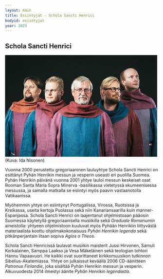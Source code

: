 ```yaml
---
layout: main
title: Esiintyjät - Schola Sancti Henrici
bodyid: esiintyjat
year: 2023
---
```

## Schola Sancti Henrici

![Schoa Sancti Henrici](schola-sancti-henrici.jpg)
(Kuva: Ida Nisonen)

Vuonna 2000 perustettu gregoriaaninen lauluyhtye Schola Sancti Henrici on esittänyt Pyhän Henrikin messun ja vesperin useasti eri puolilla Suomea. Pyhän Henrikin päivänä vuonna 2001 yhtye lauloi messun keskeiset osat Rooman Santa Maria Sopra Minerva -basilikassa vietetyssä ekumeenisessa messussa, ja samalla matkalla se esiintyi myös paavin vastaanotolla Vatikaanissa.

Myöhemmin yhtye on esiintynyt Portugalissa, Virossa, Ruotsissa ja Kreikassa, useita kertoja Puolassa sekä niin Kanariansaarilla kuin manner-Espanjassa. Schola Sancti Henrici on laajentanut ohjelmistoaan pääosin Suomessa käytetyllä gregoriaanisella musiikilla sekä *Graduale Romanumin* aineistolla: yhtyeen ohjelmistoon kuuluvat myös Pyhään Henrikiin liittyvästä materiaalista koottu ohjelmakokonaisuus *Pyhän Henrikin legenda* sekä pitkänperjantain iltaan sopiva *Agios o Theos*. 

Schola Sancti Henricissä laulavat musiikin maisterit Jussi Hirvonen, Samuli Korkalainen, Samppa Laakso ja Vesa Mäkeläinen sekä teologian tohtori Hannu Vapaavuori. He kaikki ovat suorittaneet kirkkomuusikon tutkinnon Sibelius-Akatemiassa. Yhtye on julkaissut keväällä 2006 CD-äänitteen *Patronus Finlandie*, joka sisältää Pyhän Henrikin messun ja vesperin. Alkuvuodesta 2014 ilmestyi äänite *Pyhän Henrikin legendasta*.


